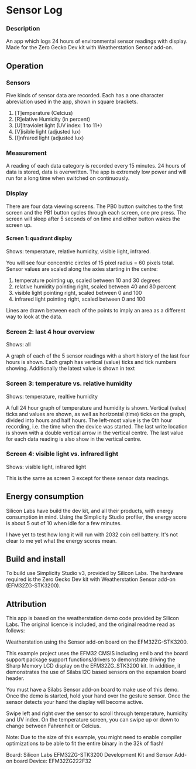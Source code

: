 # Sensor Log

### Description

An app which logs 24 hours of environmental sensor readings with display. Made for the Zero Gecko Dev kit with Weatherstation Sensor add-on.

## Operation

### Sensors

Five kinds of sensor data are recorded. Each has a one character abreviation used in the app, shown in square brackets.

1. [T]emperature (Celcius)
2. [R]elative Humidity (in percent)
3. [U]ltraviolet light (UV index: 1 to 11+)
4. [V]isible light (adjusted lux)
5. [I]nfrared light (adjusted lux)

### Measurement

A reading of each data category is recorded every 15 minutes. 24 hours of data is stored, data is overwritten. The app is extremely low power and will run for a long time when switched on continuously.

### Display

There are four data viewing screens. The PB0 button switches to the first screen and the PB1 button cycles through each screen, one pre press. The screen will sleep after 5 seconds of on time and either button wakes the screen up.

#### Screen 1: quadrant display

Shows: temperature, relative humidity, visible light, infrared.

You will see four concentric circles of 15 pixel radius = 60 pixels total. Sensor values are scaled along the axies starting in the centre:

1. temperature pointing up, scaled between 10 and 30 degrees
2. relative humidity pointing right, scaled between 40 and 80 percent
3. visible light pointing right, scaled between 0 and 100
3. infrared light pointing right, scaled between 0 and 100

Lines are drawn between each of the points to imply an area as a different way to look at the data.

### Screen 2: last 4 hour overview

Shows: all

A graph of each of the 5 sensor readings with a short history of the last four hours is shown. Each graph has vertical (value) ticks and tick numbers showing. Additionally the latest value is shown in text

### Screen 3: temperature vs. relative humidity

Shows: temperature, realtive humidity

A full 24 hour graph of temperature and humidity is shown. Vertical (value) ticks and values are shown, as well as horizontal (time) ticks on the graph, divided into hours and half hours. The left-most value is the 0th hour recording, i.e. the time when the device was started. The last write location is shown with a double vertical arrow in the vertical centre. The last value for each data reading is also show in the vertical centre.

### Screen 4: visible light vs. infrared light

Shows: visible light, infrared light

This is the same as screen 3 except for these sensor data readings.

## Energy consumption

Silicon Labs have build the dev kit, and all their products, with energy consumption in mind. Using the Simplicity Studio profiler, the energy score is about 5 out of 10 when idle for a few minutes.    

I have yet to test how long it will run with 2032 coin cell battery. It's not clear to me yet what the energy scores mean.

## Build and install

To build use Simplicity Studio v3, provided by Silicon Labs. The hardware required is the Zero Gecko Dev kit with Weatherstation Sensor add-on (EFM32ZG-STK3200).

## Attribution

This app is based on the weatherstation demo code provided by Silicon Labs. The original licence is included, and the original readme read as follows:

Weatherstation using the Sensor add-on board on the EFM32ZG-STK3200.

This example project uses the EFM32 CMSIS including emlib and the
board support package support functions/drivers to demonstrate driving
the Sharp Memory LCD display on the EFM32ZG_STK3200 kit. In addition, it
demonstrates the use of Silabs I2C based sensors on the expansion board
header.

You must have a Silabs Sensor add-on board to make use of this demo.
Once the demo is started, hold your hand over the gesture sensor. Once
the sensor detects your hand the display will become active.

Swipe left and right over the sensor to scroll through temperature, humidity
and UV index. On the temperature screen, you can swipe up or down to change
between Fahrenheit or Celcius.

Note: Due to the size of this example, you might need to enable compiler
optimizations to be able to fit the entire binary in the 32k of flash!

Board:  Silicon Labs EFM32ZG-STK3200 Development Kit and Sensor Add-on board
Device: EFM32ZG222F32
